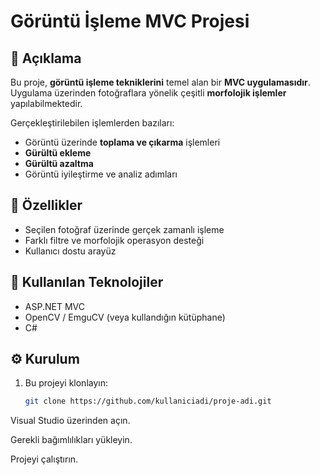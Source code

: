 # Görüntü İşleme MVC Projesi

## 📌 Açıklama
Bu proje, **görüntü işleme tekniklerini** temel alan bir **MVC uygulamasıdır**.  
Uygulama üzerinden fotoğraflara yönelik çeşitli **morfolojik işlemler** yapılabilmektedir.  

Gerçekleştirilebilen işlemlerden bazıları:
- Görüntü üzerinde **toplama ve çıkarma** işlemleri  
- **Gürültü ekleme**  
- **Gürültü azaltma**  
- Görüntü iyileştirme ve analiz adımları  

## 🚀 Özellikler
- Seçilen fotoğraf üzerinde gerçek zamanlı işleme  
- Farklı filtre ve morfolojik operasyon desteği  
- Kullanıcı dostu arayüz  

## 🔧 Kullanılan Teknolojiler
- ASP.NET MVC  
- OpenCV / EmguCV (veya kullandığın kütüphane)  
- C#  

## ⚙️ Kurulum
1. Bu projeyi klonlayın:  
   ```bash
   git clone https://github.com/kullaniciadi/proje-adi.git
Visual Studio üzerinden açın.

Gerekli bağımlılıkları yükleyin.

Projeyi çalıştırın.
